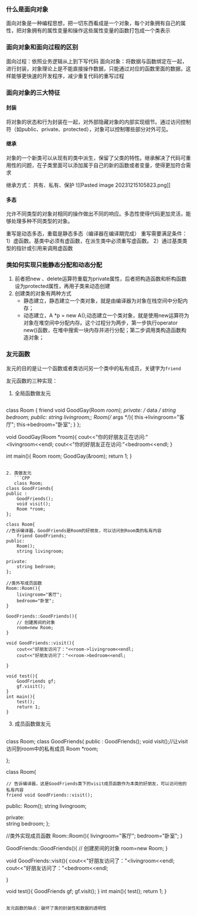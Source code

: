 ### 什么是面向对象
面向对象是一种编程思想，把一切东西看成是一个对象，每个对象拥有自己的属性，把对象拥有的属性变量和操作这些属性变量的函数打包成一个类表示

### 面向对象和面向过程的区别
面向过程：依照业务逻辑从上到下写代码
面向对象：将数据与函数绑定在一起，进行封装，对象理论上是不能直接操作数据，只能通过对应的函数里面的数据，这样能够更快速的开发程序，减少重复代码的重写过程

### 面向对象的三大特征
#### 封装
将对象的状态和行为封装在一起，对外部隐藏对象的内部实现细节。通过访问控制符（如public、private、protected），对象可以控制哪些部分对外可见。

#### 继承
对象的一个新类可以从现有的类中派生，保留了父类的特性。继承解决了代码可重用性的问题，在子类里面可以添加属于自己的新的函数或者变量，使得更加符合需求

继承方式：
共有、私有、保护
![[Pasted image 20231215105823.png]]

#### 多态
 允许不同类型的对象对相同的操作做出不同的响应。多态性使得代码更加灵活，能够处理多种不同类型的对象。
 
重写是动态多态，重载是静态多态（编译器在编译期完成）
重写需要满足条件：
1）虚函数。基类中必须有虚函数，在派生类中必须重写虚函数。
2）通过基类类型的指针或引用来调用虚函数

### 类如何实现只能静态分配和动态分配
1. 前者把new 、delete运算符重载为private属性，后者把构造函数和析构函数设为protected属性，再用子类来动态创建
2. 创建类的对象有两种方式
   - 静态建立，静态建立一个类对象，就是由编译器为对象在栈空间中分配内存；
   - 动态建立，A \*p = new A();动态建立一个类对象，就是使用new运算符为对象在堆空间中分配内存。这个过程分为两步，第一步执行operator new()函数，在堆中搜索一块内存并进行分配；第二步调用类构造函数构造对象；

###  友元函数
友元的目的是让一个函数或者类访问另一个类中的私有成员，关键字为`friend`

友元函数的三种实现：
1. 全局函数做友元
   ```CPP

class Room
{
    friend void GoodGay(Room *room);
private:
    /* data */
    string bedroom;
public:
    string livingroom;;
    Room(/* args */){
        this->livingroom="客厅";
        this->bedroom="卧室";
    }
};

void GoodGay(Room *room){
    cout<<"你的好朋友正在访问:"<<room->livingroom<<endl;
    cout<<"你的好朋友正在访问:"<<room->bedroom<<endl;
}

int main(){
    Room room;
    GoodGay(&room);
    return 1;
}
```

2. 类做友元
   ```CPP
   class Room;
class GoodFriends{
public :
    GoodFriends();
    void visit();
    Room *room;
};

class Room{
//告诉编译器，GoodFriends是Room的好朋友，可以访问到Room类的私有内容
    friend GoodFriends;
public:
    Room();
    string livingroom;

private:   
    string bedroom;
};

//类外写成员函数
Room::Room(){
    livingroom="客厅";
    bedroom="卧室";
}

GoodFriends::GoodFriends(){
    // 创建房间的对象
    room=new Room;
}

void GoodFriends::visit(){
    cout<<"好朋友访问了："<<room->livingroom<<endl;
    cout<<"好朋友访问了："<<room->bedroom<<endl;
    
}

void test(){
    GoodFriends gf;
    gf.visit();
}
int main(){
    test();
    return 1;
}
```
3. 成员函数做友元
   ```C++
class Room;
class GoodFriends{
public :
    GoodFriends();
    void visit();//让visit访问到room中的私有成员
    Room *room;


};

class Room{

    // 告诉编译器，这是GoodFriends类下的visit成员函数作为本类的好朋友，可以访问他的私有内容 
    friend void GoodFriends::visit();
public:
    Room();
    string livingroom;

private:   
    string bedroom;
};

//类外实现成员函数
Room::Room(){
    livingroom="客厅";
    bedroom="卧室";
}

GoodFriends::GoodFriends(){
    // 创建房间的对象
    room=new Room;
}

void GoodFriends::visit(){
    cout<<"好朋友访问了："<<room->livingroom<<endl;
    cout<<"好朋友访问了："<<room->bedroom<<endl;
    
}

void test(){
    GoodFriends gf;
    gf.visit();
}
int main(){
    test();
    return 1;
}
```

友元函数的缺点：破坏了类的封装性和数据的透明性

